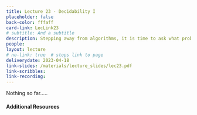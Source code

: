 ```yaml
---
title: Lecture 23 - Decidability I
placeholder: false
back-color: fffaff
card-link: LecLink23
# subtitle: And a subtitle
description: Stepping away from algorithms, it is time to ask what problems are not decidable and cannot be solved by a Turing machine. We'll introduced the halting problem.  
people:
layout: lecture
# no-link: true  # stops link to page 
deliverydate: 2023-04-18
link-slides: /materials/lecture_slides/lec23.pdf
link-scribbles:
link-recording:
---
```


Nothing so far.....

<h4>Additional Resources</h4>








